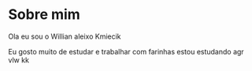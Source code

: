 # Sobre mim


Ola eu sou o Willian aleixo Kmiecik 

Eu gosto muito de estudar e trabalhar com farinhas
estou estudando agr vlw kk
